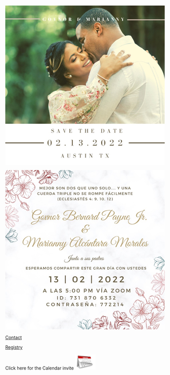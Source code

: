 
![image](images/2.jpeg)

![image](images/3.jpeg)

[Contact](mailto:govnorpayne@gmail.com)

[Registry](https://www.amazon.com/wedding/share/GovnorandMarianny)


Click here for the Calendar invite [![image](images/calendar-icon-png-4125.png)](images/GovnorMariannyWedding.ics)
